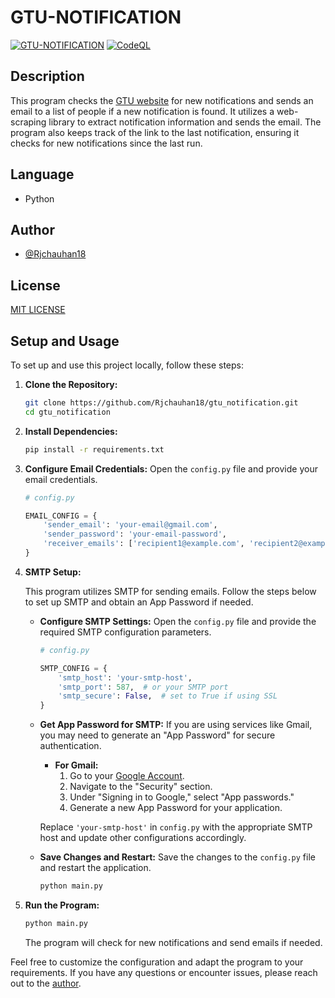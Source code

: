 
# GTU-NOTIFICATION

[![GTU-NOTIFICATION](https://github.com/Rjchauhan18/gtu_notification/actions/workflows/actions.yml/badge.svg)](https://github.com/Rjchauhan18/gtu_notification/actions/workflows/actions.yml)
[![CodeQL](https://github.com/Rjchauhan18/gtu_notification/actions/workflows/github-code-scanning/codeql/badge.svg)](https://github.com/Rjchauhan18/gtu_notification/actions/workflows/github-code-scanning/codeql)

## Description

This program checks the [GTU website](https://www.gtu.ac.in) for new notifications and sends an email to a list of people if a new notification is found. It utilizes a web-scraping library to extract notification information and sends the email. The program also keeps track of the link to the last notification, ensuring it checks for new notifications since the last run.

## Language

- Python

## Author

- [@Rjchauhan18](https://github.com/Rjchauhan18)

## License

[MIT LICENSE](LICENSE)

## Setup and Usage

To set up and use this project locally, follow these steps:

1. **Clone the Repository:**
   ```bash
   git clone https://github.com/Rjchauhan18/gtu_notification.git
   cd gtu_notification
   ```

2. **Install Dependencies:**
   ```bash
   pip install -r requirements.txt
   ```

3. **Configure Email Credentials:**
   Open the `config.py` file and provide your email credentials.

   ```python
   # config.py

   EMAIL_CONFIG = {
       'sender_email': 'your-email@gmail.com',
       'sender_password': 'your-email-password',
       'receiver_emails': ['recipient1@example.com', 'recipient2@example.com'],
   }
   ```

4. **SMTP Setup:**

   This program utilizes SMTP for sending emails. Follow the steps below to set up SMTP and obtain an App Password if needed.

   - **Configure SMTP Settings:**
     Open the `config.py` file and provide the required SMTP configuration parameters.

     ```python
     # config.py

     SMTP_CONFIG = {
         'smtp_host': 'your-smtp-host',
         'smtp_port': 587,  # or your SMTP port
         'smtp_secure': False,  # set to True if using SSL
     }
     ```

   - **Get App Password for SMTP:**
     If you are using services like Gmail, you may need to generate an "App Password" for secure authentication.
     
     - **For Gmail:**
       1. Go to your [Google Account](https://myaccount.google.com/).
       2. Navigate to the "Security" section.
       3. Under "Signing in to Google," select "App passwords."
       4. Generate a new App Password for your application.

     Replace `'your-smtp-host'` in `config.py` with the appropriate SMTP host and update other configurations accordingly.

   - **Save Changes and Restart:**
     Save the changes to the `config.py` file and restart the application.

     ```bash
     python main.py
     ```

5. **Run the Program:**
   ```bash
   python main.py
   ```
   The program will check for new notifications and send emails if needed.

Feel free to customize the configuration and adapt the program to your requirements. If you have any questions or encounter issues, please reach out to the [author](https://github.com/Rjchauhan18).
